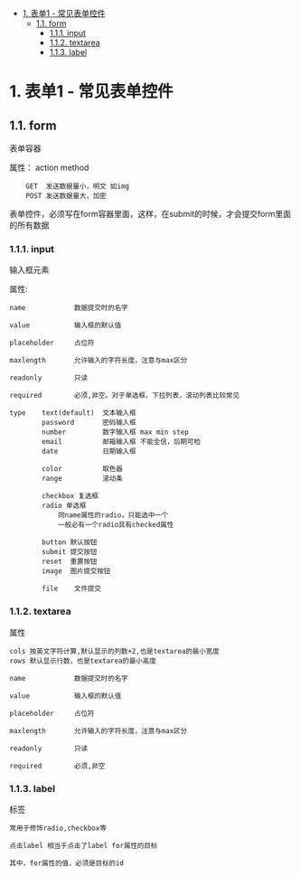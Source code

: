 <!-- TOC -->

- [1. 表单1 - 常见表单控件](#1-表单1---常见表单控件)
    - [1.1. form](#11-form)
        - [1.1.1. input](#111-input)
        - [1.1.2. textarea](#112-textarea)
        - [1.1.3. label](#113-label)

<!-- /TOC -->
# 1. 表单1 - 常见表单控件
## 1.1. form
表单容器

属性：
    action
    method

        GET  发送数据量小，明文 如img
        POST 发送数据量大，加密
        

表单控件，必须写在form容器里面，这样，在submit的时候，才会提交form里面的所有数据

### 1.1.1. input
输入框元素

属性:

    name            数据提交时的名字

    value           输入框的默认值

    placeholder     占位符

    maxlength       允许输入的字符长度，注意与max区分

    readonly        只读

    required        必须,非空。对于单选框，下拉列表，滚动列表比较常见

    type    text(default)  文本输入框
            password       密码输入框
            number         数字输入框 max min step
            email          邮箱输入框 不能全信，后期可检
            date           日期输入框

            color          取色器
            range          滚动条

            checkbox 复选框
            radio 单选框
                同name属性的radio，只能选中一个
                一般必有一个radio具有checked属性

            button 默认按钮
            submit 提交按钮
            reset  重置按钮
            image  图片提交按钮

            file    文件提交

### 1.1.2. textarea

属性

    cols 按英文字符计算,默认显示的列数+2,也是textarea的最小宽度
    rows 默认显示行数，也是textarea的最小高度

    name            数据提交时的名字

    value           输入框的默认值

    placeholder     占位符

    maxlength       允许输入的字符长度，注意与max区分

    readonly        只读

    required        必须,非空

### 1.1.3. label

标签

    常用于修饰radio,checkbox等

    点击label 相当于点击了label for属性的目标
    
    其中，for属性的值，必须是目标的id